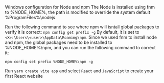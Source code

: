 Windows configuration for Node and npm
The Node is installed using fnm to %NODE_HOME%, the path is modified to override the system default %ProgramFiles%\nodejs

Run the following command to see where npm will isntall global packages to verify it is correct:
`npm config get prefix -g`
By default, it is set to `<X>:\Users\<user>\AppData\Roaming\npm`. Since we used fnm to install node and npm, the global packages need to be installed to %NODE_HOME%\npm, and you can run the following command to correct it:

```
npm config set prefix %NODE_HOME%\npm -g
```

Run `yarn create vite app` and select `React` and `JavaScript` to create your first React website
